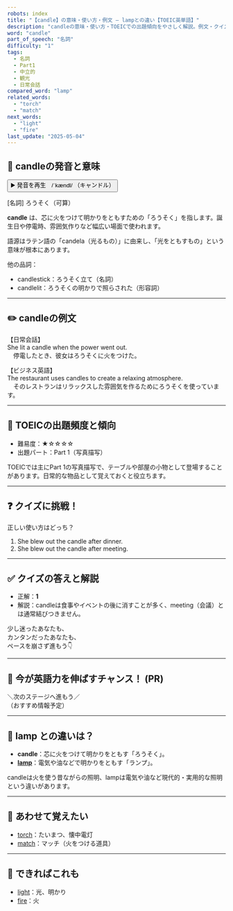 ```yaml
---
robots: index
title: "【candle】の意味・使い方・例文 ― lampとの違い【TOEIC英単語】"
description: "candleの意味・使い方・TOEICでの出題傾向をやさしく解説。例文・クイズ付きでlampとの違いもわかりやすく学べます。"
word: "candle"
part_of_speech: "名詞"
difficulty: "1"
tags:
  - 名詞
  - Part1
  - 中立的
  - 観光
  - 日常会話
compared_word: "lamp"
related_words:
  - "torch"
  - "match"
next_words:
  - "light"
  - "fire"
last_update: "2025-05-04"
---
```


## 🔰 candleの発音と意味

<button class="play-audio" onclick="playTTS('candle')">
  <span class="play-audio-main">
    ▶️ 発音を再生　/ˈkændl/
  </span>
  <span class="play-audio-sub">
    （キャンドル）
  </span>
</button>

[名詞] ろうそく（可算）

**candle** は、芯に火をつけて明かりをともすための「ろうそく」を指します。誕生日や停電時、雰囲気作りなど幅広い場面で使われます。

語源はラテン語の「candela（光るもの）」に由来し、「光をともすもの」という意味が根本にあります。

他の品詞：  
- candlestick：ろうそく立て（名詞）
- candlelit：ろうそくの明かりで照らされた（形容詞）

---

## ✏️ candleの例文

【日常会話】  
She lit a candle when the power went out.  
　停電したとき、彼女はろうそくに火をつけた。

【ビジネス英語】  
The restaurant uses candles to create a relaxing atmosphere.  
　そのレストランはリラックスした雰囲気を作るためにろうそくを使っています。

---

## 🎯 TOEICの出題頻度と傾向

- 難易度：★☆☆☆☆
- 出題パート：Part 1（写真描写）

TOEICでは主にPart 1の写真描写で、テーブルや部屋の小物として登場することがあります。日常的な物品として覚えておくと役立ちます。

---

## ❓ クイズに挑戦！

正しい使い方はどっち？

1. She blew out the candle after dinner.  
2. She blew out the candle after meeting.

---

## ✅ クイズの答えと解説

- 正解：**1**
- 解説：candleは食事やイベントの後に消すことが多く、meeting（会議）とは通常結びつきません。

少し迷ったあなたも、  
カンタンだったあなたも、  
ペースを崩さず進もう👇️

---

## 🚀 今が英語力を伸ばすチャンス！ (PR)

<div class="info-center">
＼次のステージへ進もう／<br>  
（おすすめ情報予定）
</div>

---

## 🤔  lamp との違いは？

- **candle**：芯に火をつけて明かりをともす「ろうそく」。
- **[lamp](/word/lamp)**：電気や油などで明かりをともす「ランプ」。

candleは火を使う昔ながらの照明、lampは電気や油など現代的・実用的な照明という違いがあります。

---

## 🧩 あわせて覚えたい

- [torch](/word/torch)：たいまつ、懐中電灯
- [match](/word/match)：マッチ（火をつける道具）

---

## 📖 できればこれも

- [light](/word/light)：光、明かり
- [fire](/word/fire)：火

<!-- cvid: aid18_bid07 -->
